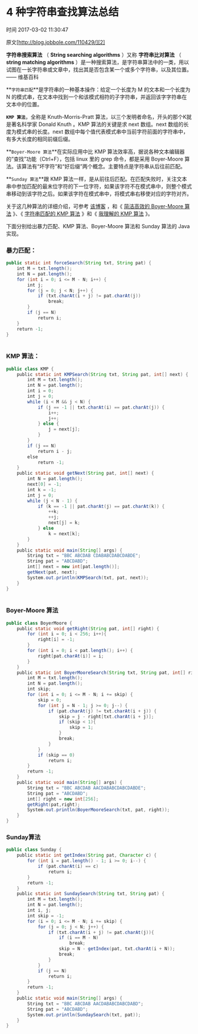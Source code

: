# 4 种字符串查找算法总结

 时间 2017-03-02 11:30:47

原文[http://blog.jobbole.com/110429/][2]


**字符串搜索算法** （ **String searching algorithms** ）又称 **字符串比对算法** （ **string matching algorithms** ）是一种搜索算法，是字符串算法中的一类，用以试图在一长字符串或文章中，找出其是否包含某一个或多个字符串，以及其位置。—— 维基百科 

**`字符串匹配`**是字符串的一种基本操作：给定一个长度为 M 的文本和一个长度为 N 的模式串，在文本中找到一个和该模式相符的子字符串，并返回该字字符串在文本中的位置。

**`KMP 算法`**，全称是 Knuth-Morris-Pratt 算法，以三个发明者命名，开头的那个K就是著名科学家 Donald Knuth 。KMP 算法的关键是求 next 数组。next 数组的长度为模式串的长度。next 数组中每个值代表模式串中当前字符前面的字符串中，有多大长度的相同前缀后缀。

**`Boyer-Moore 算法`**在实际应用中比 KMP 算法效率高，据说各种文本编辑器的”查找”功能（Ctrl+F），包括 linux 里的 grep 命令，都是采用 Boyer-Moore 算法。该算法有“坏字符”和“好后缀”两个概念。主要特点是字符串从后往前匹配。

**`Sunday 算法`**跟 KMP 算法一样，是从前往后匹配。在匹配失败时，关注文本串中参加匹配的最末位字符的下一位字符，如果该字符不在模式串中，则整个模式串移动到该字符之后。如果该字符在模式串中，将模式串右移使对应的字符对齐。

关于这几种算法的详细介绍，可参考 [该博客][4] ，和《 [简洁高效的 Boyer-Moore 算法][5] 》、《 [字符串匹配的 KMP 算法][6] 》和《 [我理解的 KMP 算法][7] 》。 

下面分别给出暴力匹配、KMP 算法、Boyer-Moore 算法和 Sunday 算法的 Java 实现。

### 暴力匹配：

```java
public static int forceSearch(String txt, String pat) {
    int M = txt.length();
    int N = pat.length();
    for (int i = 0; i <= M - N; i++) {
        int j;
        for (j = 0; j < N; j++) {
            if (txt.charAt(i + j) != pat.charAt(j))
                break;
        }
        if (j == N)
            return i;
    }
    return -1;
}
    
```
### KMP 算法：

```java
public class KMP {
    public static int KMPSearch(String txt, String pat, int[] next) {
        int M = txt.length();
        int N = pat.length();
        int i = 0;
        int j = 0;
        while (i < M && j < N) {
            if (j == -1 || txt.charAt(i) == pat.charAt(j)) {
                i++;
                j++;
            } else {
                j = next[j];
            }
        }
        if (j == N)
            return i - j;
        else
            return -1;
    }
    public static void getNext(String pat, int[] next) {
        int N = pat.length();
        next[0] = -1;
        int k = -1;
        int j = 0;
        while (j < N - 1) {
            if (k == -1 || pat.charAt(j) == pat.charAt(k)) {
                ++k;
                ++j;
                next[j] = k;
            } else
                k = next[k];
        }
    }
    public static void main(String[] args) {
        String txt = "BBC ABCDAB CDABABCDABCDABDE";
        String pat = "ABCDABD";
        int[] next = new int[pat.length()];
        getNext(pat, next);
        System.out.println(KMPSearch(txt, pat, next));
    }
}
    
```

### Boyer-Moore 算法

```java
public class BoyerMoore {
    public static void getRight(String pat, int[] right) {
        for (int i = 0; i < 256; i++){
            right[i] = -1;
        }
        for (int i = 0; i < pat.length(); i++) {
            right[pat.charAt(i)] = i;
        }
    }
    public static int BoyerMooreSearch(String txt, String pat, int[] right) {
        int M = txt.length();
        int N = pat.length();
        int skip;
        for (int i = 0; i <= M - N; i += skip) {
            skip = 0;
            for (int j = N - 1; j >= 0; j--) {
                if (pat.charAt(j) != txt.charAt(i + j)) {
                    skip = j - right[txt.charAt(i + j)];
                    if (skip < 1){
                        skip = 1;
                    }
                    break;
                }
            }
            if (skip == 0)
                return i;
        }
        return -1;
    }
    public static void main(String[] args) {
        String txt = "BBC ABCDAB AACDABABCDABCDABDE";
        String pat = "ABCDABD";
        int[] right = new int[256];
        getRight(pat,right);
        System.out.println(BoyerMooreSearch(txt, pat, right));
    }
}

```

### Sunday算法

```java
public class Sunday {
    public static int getIndex(String pat, Character c) {
        for (int i = pat.length() - 1; i >= 0; i--) {
            if (pat.charAt(i) == c)
                return i;
        }
        return -1;
    }
    public static int SundaySearch(String txt, String pat) {
        int M = txt.length();
        int N = pat.length();
        int i, j;
        int skip = -1;
        for (i = 0; i <= M - N; i += skip) {
            for (j = 0; j < N; j++) {
                if (txt.charAt(i + j) != pat.charAt(j)){
                    if (i == M - N)
                        break;
                    skip = N - getIndex(pat, txt.charAt(i + N));
                    break;
                }
            }
            if (j == N)
                return i;
        }
        return -1;
    }
    public static void main(String[] args) {
        String txt = "BBC ABCDAB AACDABABCDABCDABD";
        String pat = "ABCDABD";
        System.out.println(SundaySearch(txt, pat));
    }
}
```

[2]: http://blog.jobbole.com/110429/
[4]: http://blog.csdn.net/v_july_v/article/details/7041827
[5]: http://blog.jobbole.com/104854/
[6]: http://blog.jobbole.com/39066/
[7]: http://blog.jobbole.com/90576/